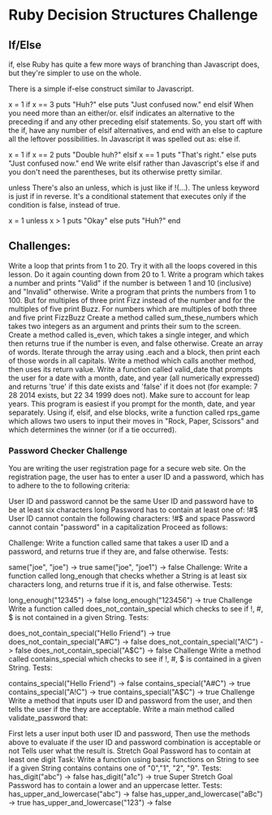 # Ruby Decision Structures Challenge

## If/Else

if, else
Ruby has quite a few more ways of branching than Javascript does, but they're simpler to use on the whole.

There is a simple if-else construct similar to Javascript.

x = 1
if x == 3
  puts "Huh?"
else
  puts "Just confused now."
end
elsif
When you need more than an either/or. elsif indicates an alternative to the preceding if and any other preceding elsif statements. So, you start off with the if, have any number of elsif alternatives, and end with an else to capture all the leftover possibilities. In Javascript it was spelled out as: else if.

x = 1
if x == 2
  puts "Double huh?"
elsif x == 1
  puts "That's right."
else
  puts "Just confused now."
end
We write elsif rather than Javascript's else if and you don't need the parentheses, but its otherwise pretty similar.

unless
There's also an unless, which is just like if !(...). The unless keyword is just if in reverse. It's a conditional statement that executes only if the condition is false, instead of true.

x = 1
unless x > 1
  puts "Okay"
else
  puts "Huh?"
end


## Challenges:

Write a loop that prints from 1 to 20. Try it with all the loops covered in this lesson. Do it again counting down from 20 to 1.
Write a program which takes a number and prints "Valid" if the number is between 1 and 10 (inclusive) and "Invalid" otherwise.
Write a program that prints the numbers from 1 to 100. But for multiples of three print Fizz instead of the number and for the multiples of five print Buzz. For numbers which are multiples of both three and five print FizzBuzz
Create a method called sum_these_numbers which takes two integers as an argument and prints their sum to the screen.
Create a method called is_even, which takes a single integer, and which then returns true if the number is even, and false otherwise.
Create an array of words. Iterate through the array using .each and a block, then print each of those words in all capitals.
Write a method which calls another method, then uses its return value.
Write a function called valid_date that prompts the user for a date with a month, date, and year (all numerically expressed) and returns 'true' if this date exists and 'false' if it does not (for example: 7 28 2014 exists, but 22 34 1999 does not). Make sure to account for leap years. This program is easiest if you prompt for the month, date, and year separately.
Using if, elsif, and else blocks, write a function called rps_game which allows two users to input their moves in "Rock, Paper, Scissors" and which determines the winner (or if a tie occurred).

### Password Checker Challenge
You are writing the user registration page for a secure web site.
On the registration page, the user has to enter a user ID and a password, which has to adhere to the to following criteria:

User ID and password cannot be the same
User ID and password have to be at least six characters long
Password has to contain at least one of: !#$
User ID cannot contain the following characters: !#$ and space
Password cannot contain "password" in a capitalization
Proceed as follows:

Challenge: Write a function called same that takes a user ID and a password, and returns true if they are, and false otherwise.
Tests:

same("joe", "joe") -> true
same("joe", "joe1") -> false
Challenge: Write a function called long_enough that checks whether a String is at least six characters long, and returns true if it is, and false otherwise.
Tests:

long_enough("12345") -> false
long_enough("123456") -> true
Challenge Write a function called does_not_contain_special which checks to see if !, #, $ is not contained in a given String.
Tests:

does_not_contain_special("Hello Friend") -> true
does_not_contain_special("A#C") -> false
does_not_contain_special("A!C") -> false
does_not_contain_special("A$C") -> false
Challenge Write a method called contains_special which checks to see if !, #, $ is contained in a given String.
Tests:

contains_special("Hello Friend") -> false
contains_special("A#C") -> true
contains_special("A!C") -> true
contains_special("A$C") -> true
Challenge Write a method that inputs user ID and password from the user, and then tells the user if the they are acceptable.
Write a main method called validate_password that:

First lets a user input both user ID and password,
Then use the methods above to evaluate if the user ID and password combination is acceptable or not
Tells user what the result is.
Stretch Goal
Password has to contain at least one digit Task: Write a function using basic functions on String to see if a given String contains contains one of "0","1", "2", "9". Tests:
has_digit("abc") -> false
has_digit("a1c") -> true
Super Stretch Goal
Password has to contain a lower and an uppercase letter. Tests:
has_upper_and_lowercase("abc") -> false
has_upper_and_lowercase("aBc") -> true
has_upper_and_lowercase("123") -> false
